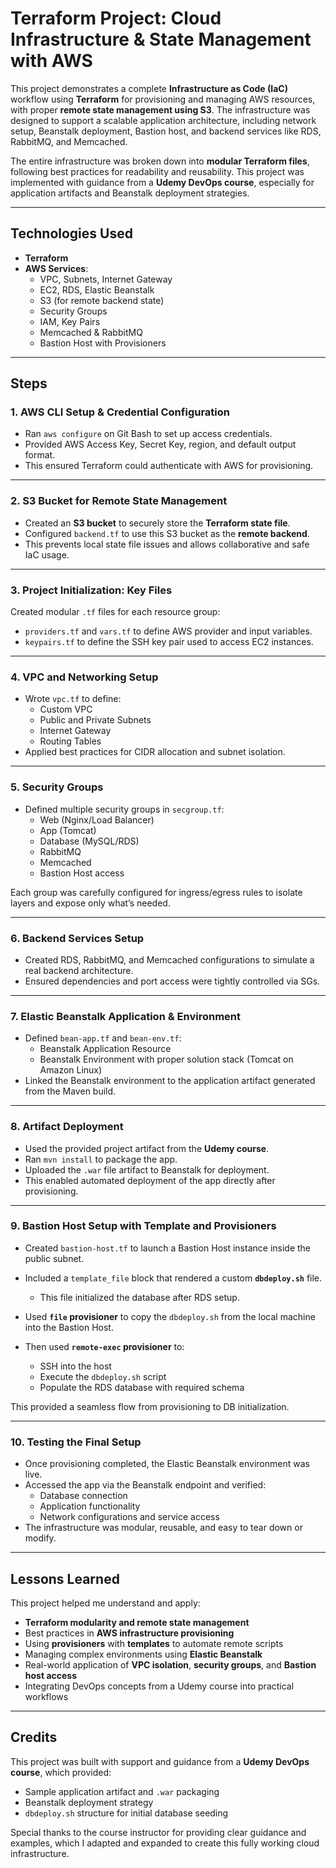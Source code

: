 # Terraform Project: Cloud Infrastructure & State Management with AWS

This project demonstrates a complete **Infrastructure as Code (IaC)** workflow using **Terraform** for provisioning and managing AWS resources, with proper **remote state management using S3**. The infrastructure was designed to support a scalable application architecture, including network setup, Beanstalk deployment, Bastion host, and backend services like RDS, RabbitMQ, and Memcached.

The entire infrastructure was broken down into **modular Terraform files**, following best practices for readability and reusability. This project was implemented with guidance from a **Udemy DevOps course**, especially for application artifacts and Beanstalk deployment strategies.

---

## Technologies Used

- **Terraform**
- **AWS Services**:
  - VPC, Subnets, Internet Gateway
  - EC2, RDS, Elastic Beanstalk
  - S3 (for remote backend state)
  - Security Groups
  - IAM, Key Pairs
  - Memcached & RabbitMQ
  - Bastion Host with Provisioners

---

## Steps

### 1. **AWS CLI Setup & Credential Configuration**

- Ran `aws configure` on Git Bash to set up access credentials.
- Provided AWS Access Key, Secret Key, region, and default output format.
- This ensured Terraform could authenticate with AWS for provisioning.

---

### 2. **S3 Bucket for Remote State Management**

- Created an **S3 bucket** to securely store the **Terraform state file**.
- Configured `backend.tf` to use this S3 bucket as the **remote backend**.
- This prevents local state file issues and allows collaborative and safe IaC usage.

---

### 3. **Project Initialization: Key Files**

Created modular `.tf` files for each resource group:

- `providers.tf` and `vars.tf` to define AWS provider and input variables.
- `keypairs.tf` to define the SSH key pair used to access EC2 instances.

---

### 4. **VPC and Networking Setup**

- Wrote `vpc.tf` to define:
  - Custom VPC
  - Public and Private Subnets
  - Internet Gateway
  - Routing Tables
- Applied best practices for CIDR allocation and subnet isolation.

---

### 5. **Security Groups**

- Defined multiple security groups in `secgroup.tf`:
  - Web (Nginx/Load Balancer)
  - App (Tomcat)
  - Database (MySQL/RDS)
  - RabbitMQ
  - Memcached
  - Bastion Host access

Each group was carefully configured for ingress/egress rules to isolate layers and expose only what’s needed.

---

### 6. **Backend Services Setup**

- Created RDS, RabbitMQ, and Memcached configurations to simulate a real backend architecture.
- Ensured dependencies and port access were tightly controlled via SGs.

---

### 7. **Elastic Beanstalk Application & Environment**

- Defined `bean-app.tf` and `bean-env.tf`:
  - Beanstalk Application Resource
  - Beanstalk Environment with proper solution stack (Tomcat on Amazon Linux)
- Linked the Beanstalk environment to the application artifact generated from the Maven build.

---

### 8. **Artifact Deployment**

- Used the provided project artifact from the **Udemy course**.
- Ran `mvn install` to package the app.
- Uploaded the `.war` file artifact to Beanstalk for deployment.
- This enabled automated deployment of the app directly after provisioning.

---

### 9. **Bastion Host Setup with Template and Provisioners**

- Created `bastion-host.tf` to launch a Bastion Host instance inside the public subnet.
- Included a `template_file` block that rendered a custom **`dbdeploy.sh`** file.
  - This file initialized the database after RDS setup.

- Used **`file` provisioner** to copy the `dbdeploy.sh` from the local machine into the Bastion Host.
- Then used **`remote-exec` provisioner** to:
  - SSH into the host
  - Execute the `dbdeploy.sh` script
  - Populate the RDS database with required schema

This provided a seamless flow from provisioning to DB initialization.

---

### 10. **Testing the Final Setup**

- Once provisioning completed, the Elastic Beanstalk environment was live.
- Accessed the app via the Beanstalk endpoint and verified:
  - Database connection
  - Application functionality
  - Network configurations and service access
- The infrastructure was modular, reusable, and easy to tear down or modify.

---

## Lessons Learned

This project helped me understand and apply:

- **Terraform modularity and remote state management**
- Best practices in **AWS infrastructure provisioning**
- Using **provisioners** with **templates** to automate remote scripts
- Managing complex environments using **Elastic Beanstalk**
- Real-world application of **VPC isolation**, **security groups**, and **Bastion host access**
- Integrating DevOps concepts from a Udemy course into practical workflows

---

## Credits

This project was built with support and guidance from a **Udemy DevOps course**, which provided:

- Sample application artifact and `.war` packaging
- Beanstalk deployment strategy
- `dbdeploy.sh` structure for initial database seeding

Special thanks to the course instructor for providing clear guidance and examples, which I adapted and expanded to create this fully working cloud infrastructure.
